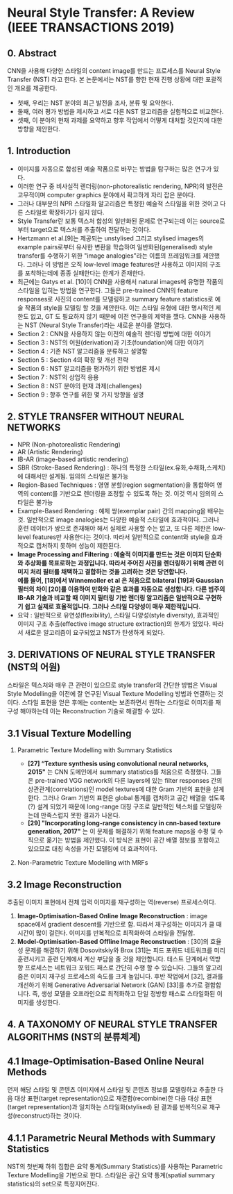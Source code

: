 # Neural Style Transfer: A Review (IEEE TRANSACTIONS 2019)

## 0. Abstract
CNN을 사용해 다양한 스타일의 content image를 만드는 프로세스를 Neural Style Transfer (NST) 라고 한다. 본 논문에서는 NST를 향한 현재 진행 상황에 대한 포괄적인 개요를 제공한다.
- 첫째, 우리는 NST 분야의 최근 발전을 조사, 분류 및 요약한다.
- 둘째, 여러 평가 방법을 제시하고 서로 다른 NST 알고리즘을 실험적으로 비교한다.
- 셋째, 이 분야의 현재 과제를 요약하고 향후 작업에서 어떻게 대처할 것인지에 대한 방향을 제안한다.


## 1. Introduction
- 이미지를 자동으로 합성된 예술 작품으로 바꾸는 방법을 탐구하는 많은 연구가 있다.
- 이러한 연구 중 비사실적 렌더링(non-photorealistic rendering, NPR)의 발전은 고무적이며 computer graphics 분야에서 확고하게 자리 잡은 분야다.
-  그러나 대부분의 NPR 스타일화 알고리즘은 특정한 예술적 스타일을 위한 것이고 다른 스타일로 확장하기가 쉽지 않다.
-  Style Transfer란 보통 텍스처 합성의 일반화된 문제로 연구되는데 이는 source로부터 target으로 텍스처를 추출하여 전달하는 것이다.
-  Hertzmann et al.[9]는 제공되는 unstylised 그리고 stylised images의 example pairs로부터 유사한 변환을 학습하여 일반화된(generalised) style transfer를 수행하기 위한  "image analogies"라는 이름의 프레임워크를 제안했다. 그러나 이 방법은 오직 low-level image features만 사용하고 이미지의 구조를 포착하는데에 종종 실패한다는 한계가 존재한다.
- 최근에는 Gatys et al. [10]이 CNN을 사용해서 natural images에 유명한 작품의 스타일을 입히는 방법을 연구한다. 그들은 pre-trained CNN의 feature responses로 사진의 content를 모델링하고 summary feature statistics로 예술 작품의 style을 모델링 할 것을 제안한다. 이는 스타일 유형에 대한 명시적인 제한도 없고, GT 도 필요하지 않기 때문에 이전 연구들의 제약을 깼다. CNN을 사용하는 NST (Neural Style Transfer)라는 새로운 분야를 열었다.
-  Section 2 : CNN을 사용하지 않는 이전의 예술적 렌더링 방법에 대한 이야기
-  Section 3 : NST의 어원(derivation)과 기초(foundation)에 대한 이야기
-  Section 4 : 기존 NST 알고리즘을 분류하고 설명함
-  Section 5 : Section 4의 확장 및 개선 전략
-  Section 6 : NST 알고리즘을 평가하기 위한 방법론 제시
-  Section 7 : NST의 상업적 응용
-  Section 8 : NST 분야의 현재 과제(challenges)
-  Section 9 : 향후 연구를 위한 몇 가지 방향을 설명

## 2. STYLE TRANSFER WITHOUT NEURAL NETWORKS
- NPR (Non-photorealistic Rendering)
- AR (Artistic Rendering)
- IB-AR (image-based artistic rendering)
- SBR (Stroke-Based Rendering) : 하나의 특정한 스타일(ex.유화,수채화,스케치)에 대해서만 설계됨. 임의의 스타일은 불가능
- Region-Based Techniques : 영영 분할(region segmentation)을 통합하여 영역의 content를 기반으로 렌더링을 조정할 수 있도록 하는 것. 이것 역시 임의의 스타일은 불가능
- Example-Based Rendering : 예제 쌍(exemplar pair) 간의 mapping을 배우는 것. 일반적으로 image analogies는 다양한 예술적 스타일에 효과적이다. 그러나 훈련 데이터가 쌍으로 존재해야 해서 실제로 사용할 수는 없고, 또 다른 제한은 low-level features만 사용한다는 것이다. 따라서 일반적으로 content와 style을 효과적으로 캡처하지 못하며 성능이 제한된다.
- **Image Processing and Filtering : 예술적 이미지를 만드는 것은 이미지 단순화와 추상화를 목표로하는 과정입니다. 따라서 주어진 사진을 렌더링하기 위해 관련 이미지 처리 필터를 채택하고 결합하는 것을 고려하는 것은 당연합니다. <br>예를 들어, [18]에서 Winnemoller et al 은 처음으로 bilateral [19]과 Gaussian 필터의 차이 [20]를 이용하여 만화와 같은 효과를 자동으로 생성합니다. 다른 범주의 IB-AR 기술과 비교할 때 이미지 필터링 기반 렌더링 알고리즘은 일반적으로 구현하기 쉽고 실제로 효율적입니다. 그러나 스타일 다양성이 매우 제한적입니다.**
- 요약 : 일반적으로 유연성(flexibility), 스타일 다양성(style diversity), 효과적인 이미지 구조 추출(effective image structure extraction)의 한계가 있었다. 따라서 새로운 알고리즘이 요구되었고 NST가 탄생하게 되었다.

## 3. DERIVATIONS OF NEURAL STYLE TRANSFER (NST의 어원)
스타일은 텍스처와 매우 큰 관련이 있으므로 style transfer의 간단한 방법은 Visual Style Modelling을 이전에 잘 연구된 Visual Texture Modelling 방법과 연결하는 것이다. 스타일 표현을 얻은 후에는 content는 보존하면서 원하는 스타일로 이미지를 재구성 해야하는데 이는 Reconstruction 기술로 해결할 수 있다.

## 3.1 Visual Texture Modelling
1) Parametric Texture Modelling with Summary Statistics <br>
     - **[27] “Texture synthesis using convolutional neural networks, 2015"** 는 CNN 도메인에서 summary statistics를 처음으로 측정했다. 그들은 pre-trained VGG network의 다른 layers에 있는 filter responses 간의 상관관계(correlations)인 model textures에 대한 Gram 기반의 표현을 설계한다. 그러나 Gram 기반의 표현은 global 통계를 캡처하고 공간 배열을 섞도록(?) 설계 되었기 때문에 long-range 대칭 구조로 일반적인 텍스처를 모델링하는데 만족스럽지 못한 결과가 나온다. 
     - **[29] "Incorporating long-range consistency in cnn-based texture generation, 2017"** 는 이 문제를 해결하기 위해 feature maps을 수평 및 수직으로 옮기는 방법을 제안했다. 이 방식은 표현이 공간 배열 정보를 포함하고 있으므로 대칭 속성을 가진 모델링에 더 효과적이다.

2) Non-Parametric Texture Modelling with MRFs <br>
   
## 3.2 Image Reconstruction
추출된 이미지 표현에서 전체 입력 이미지를 재구성하는 역(reverse) 프로세스이다.<br>
1) **Image-Optimisation-Based Online Image Reconstruction** : image space에서 gradient descent를 기반으로 함. 따라서 재구성하는 이미지가 클 때 시간이 많이 걸린다. 이미지를 반복적으로 최적화하여 스타일을 전달함. 
2) **Model-Optimisation-Based Offline Image Reconstruction** : [30]의 효율성 문제를 해결하기 위해 Dosovitskiy와 Brox [31]는 피드 포워드 네트워크를 미리 훈련시키고 훈련 단계에서 계산 부담을 줄 것을 제안합니다. 테스트 단계에서 역방향 프로세스는 네트워크 포워드 패스로 간단히 수행 할 수 있습니다. 그들의 알고리즘은 이미지 재구성 프로세스의 속도를 크게 높입니다. 후반 작업에서 [32], 결과를 개선하기 위해 Generative Adversarial Network (GAN) [33]를 추가로 결합합니다. 즉, 생성 모델을 오프라인으로 최적화하고 단일 정방향 패스로 스타일화된 이미지를 생성한다.

## 4. A TAXONOMY OF NEURAL STYLE TRANSFER ALGORITHMS (NST의 분류체계)

## 4.1 Image-Optimisation-Based Online Neural Methods
먼저 해당 스타일 및 콘텐츠 이미지에서 스타일 및 콘텐츠 정보를 모델링하고 추출한 다음 대상 표현(target representation)으로 재결합(recombine)한 다음 대상 표현(target representation)과 일치하는 스타일화(stylised) 된 결과를 반복적으로 재구성(reconstruct)하는 것이다.

## 4.1.1 Parametric Neural Methods with Summary Statistics
NST의 첫번째 하위 집합은 요약 통계(Summary Statistics)를 사용하는 Parametric Texture Modelling을 기반으로 한다. 스타일은 공간 요약 통계(spatial summary statistics)의 set으로 특정지어진다.
